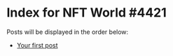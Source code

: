 # Index for NFT World #4421
Posts will be displayed in the order below:

- [Your first post](./001-first.md)

